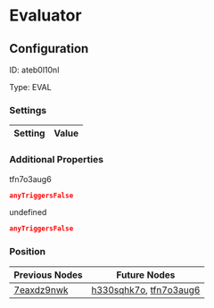 # Evaluator
## Configuration
ID:  ateb0l10nl

Type: EVAL 


### Settings
| Setting | Value  |
| :------------------------ | ---------------------------------------- |
 




### Additional Properties
tfn7o3aug6
 ```json 
anyTriggersFalse
```


undefined
 ```json 
anyTriggersFalse
```




### Position
| Previous Nodes | Future Nodes |
| :------------- | ------------ |
| [7eaxdz9nwk](./7eaxdz9nwk.md) | [h330sqhk7o](./h330sqhk7o.md), [tfn7o3aug6](./tfn7o3aug6.md) |